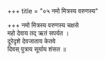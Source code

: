 +++
title = "०५ नमो मित्रस्य वरुणस्य"

+++
नमो मित्रस्य वरुणस्य चक्षसे  
महो देवाय तद् ऋतं सपर्यत ।  
दूरेदृशे देवजाताय केतवे  
दिवस् पुत्राय सूर्याय शंसत ॥